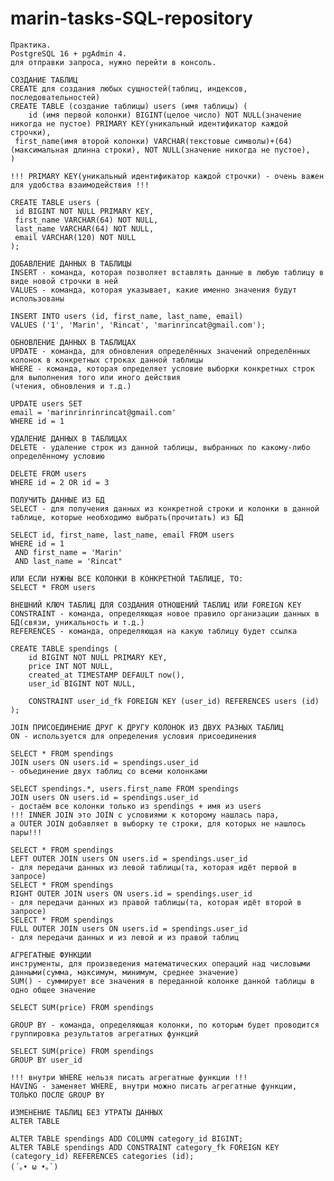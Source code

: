 # marin-tasks-SQL-repository
	Практика.
	PostgreSQL 16 + pgAdmin 4.
	для отправки запроса, нужно перейти в консоль.
	
	СОЗДАНИЕ ТАБЛИЦ
	CREATE для создания любых сущностей(таблиц, индексов, последовательностей)
	CREATE TABLE (создание таблицы) users (имя таблицы) (
    	id (имя первой колонки) BIGINT(целое число) NOT NULL(значение никогда не пустое) PRIMARY KEY(уникальный идентификатор каждой строчки),
   	 first_name(имя второй колонки) VARCHAR(текстовые символы)+(64)(максимальная длинна строки), NOT NULL(значение никогда не пустое),
	)
	
	!!! PRIMARY KEY(уникальный идентификатор каждой строчки) - очень важен для удобства взаимодействия !!!
	
	CREATE TABLE users (
   	 id BIGINT NOT NULL PRIMARY KEY,
   	 first_name VARCHAR(64) NOT NULL,
   	 last_name VARCHAR(64) NOT NULL,
   	 email VARCHAR(120) NOT NULL
	);
	
	ДОБАВЛЕНИЕ ДАННЫХ В ТАБЛИЦЫ
	INSERT - команда, которая позволяет вставлять данные в любую таблицу в виде новой строчки в ней
	VALUES - команда, которая указывает, какие именно значения будут использованы

	INSERT INTO users (id, first_name, last_name, email)
	VALUES ('1', 'Marin', 'Rincat', 'marinrincat@gmail.com');

	ОБНОВЛЕНИЕ ДАННЫХ В ТАБЛИЦАХ
	UPDATE - команда, для обновления определённых значений определённых колонок в конкретных строках данной таблицы
	WHERE - команда, которая определяет условие выборки конкретных строк для выполнения того или иного действия
	(чтения, обновления и т.д.)

	UPDATE users SET
	email = 'marinrinrinrincat@gmail.com'
	WHERE id = 1

	УДАЛЕНИЕ ДАННЫХ В ТАБЛИЦАХ
	DELETE - удаление строк из данной таблицы, выбранных по какому-либо определённому условию

	DELETE FROM users
	WHERE id = 2 OR id = 3

	ПОЛУЧИТЬ ДАННЫЕ ИЗ БД
	SELECT - для получения данных из конкретной строки и колонки в данной таблице, которые необходимо выбрать(прочитать) из БД

	SELECT id, first_name, last_name, email FROM users
	WHERE id = 1
   	 AND first_name = 'Marin'
   	 AND last_name = 'Rincat"

	ИЛИ ЕСЛИ НУЖНЫ ВСЕ КОЛОНКИ В КОНКРЕТНОЙ ТАБЛИЦЕ, ТО:
	SELECT * FROM users

	ВНЕШНИЙ КЛЮЧ ТАБЛИЦ ДЛЯ СОЗДАНИЯ ОТНОШЕНИЙ ТАБЛИЦ ИЛИ FOREIGN KEY
	CONSTRAINT - команда, определяющая новое правило организации данных в БД(связи, уникальность и т.д.)
	REFERENCES - команда, определяющая на какую таблицу будет ссылка

	CREATE TABLE spendings (
		id BIGINT NOT NULL PRIMARY KEY,
		price INT NOT NULL,
		created_at TIMESTAMP DEFAULT now(),
		user_id BIGINT NOT NULL,

		CONSTRAINT user_id_fk FOREIGN KEY (user_id) REFERENCES users (id)
	);

	JOIN ПРИСОЕДИНЕНИЕ ДРУГ К ДРУГУ КОЛОНОК ИЗ ДВУХ РАЗНЫХ ТАБЛИЦ
	ON - используется для определения условия присоединения

	SELECT * FROM spendings
	JOIN users ON users.id = spendings.user_id
	- объединение двух таблиц со всеми колонками

	SELECT spendings.*, users.first_name FROM spendings
	JOIN users ON users.id = spendings.user_id
	- достаём все колонки только из spendings + имя из users
	!!! INNER JOIN это JOIN с условиями к которому нашлась пара, 
	а OUTER JOIN добавляет в выборку те строки, для которых не нашлось пары!!!

	SELECT * FROM spendings
	LEFT OUTER JOIN users ON users.id = spendings.user_id
	- для передачи данных из левой таблицы(та, которая идёт первой в запросе)
	SELECT * FROM spendings
	RIGHT OUTER JOIN users ON users.id = spendings.user_id
	- для передачи данных из правой таблицы(та, которая идёт второй в запросе)
	SELECT * FROM spendings
	FULL OUTER JOIN users ON users.id = spendings.user_id
	- для передачи данных и из левой и из правой таблиц

	АГРЕГАТНЫЕ ФУНКЦИИ
	инструменты, для произведения математических операций над числовыми данными(сумма, максимум, минимум, среднее значение)
	SUM() - суммирует все значения в переданной колонке данной таблицы в одно общее значение

	SELECT SUM(price) FROM spendings

	GROUP BY - команда, определяющая колонки, по которым будет проводится группировка результатов агрегатных функций

	SELECT SUM(price) FROM spendings
	GROUP BY user_id

	!!! внутри WHERE нельзя писать агрегатные функции !!!
	HAVING - заменяет WHERE, внутри можно писать агрегатные функции, ТОЛЬКО ПОСЛЕ GROUP BY

	ИЗМЕНЕНИЕ ТАБЛИЦ БЕЗ УТРАТЫ ДАННЫХ
	ALTER TABLE 

	ALTER TABLE spendings ADD COLUMN category_id BIGINT;
	ALTER TABLE spendings ADD CONSTRAINT category_fk FOREIGN KEY (category_id) REFERENCES categories (id);
	(´｡• ω •｡`)
